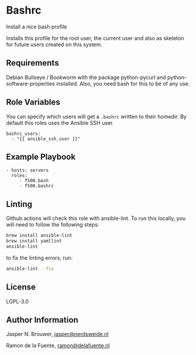 Bashrc
========

Install a nice bash profile

Installs this profile for the root user, the current user and
also as skeleton for future users created on this system.

Requirements
------------

Debian Bullseye / Bookworm with the package python-pycurl and python-software-properties installed.
Also, you need bash for this to be of any use.

Role Variables
--------------

You can specify which users will get a `.bashrc` written to their homedir.
By default this roles uses the Ansible SSH user.

    bashrc_users:
      - "{{ ansible_ssh_user }}"

Example Playbook
-------------------------

    - hosts: servers
      roles:
         - f500.bash
         - f500.bashrc

Linting
-------
Github actions will check this role with ansible-lint. To run this locally, you will need to follow the following steps:

```bash
brew install ansible-lint
brew install yamllint
ansible-lint
```

to fix the linting errors, run:

```bash
ansible-lint --fix
```

License
-------

LGPL-3.0

Author Information
------------------

Jasper N. Brouwer, jasper@nerdsweide.nl

Ramon de la Fuente, ramon@delafuente.nl

